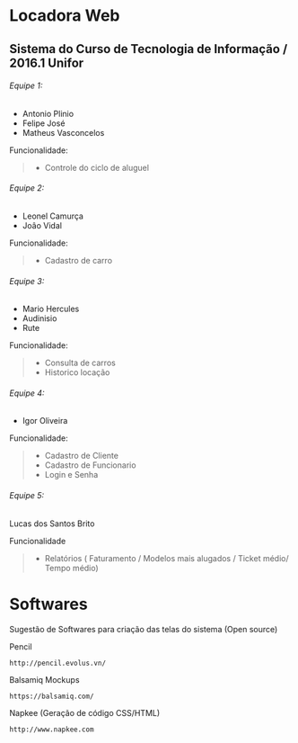 # Locadora Web

## Sistema do Curso de Tecnologia de Informação / 2016.1 Unifor

###### Equipe 1:

- Antonio Plinio
- Felipe José
- Matheus Vasconcelos
  
Funcionalidade:

> - Controle do ciclo de aluguel

###### Equipe 2:

- Leonel Camurça
- Joâo Vidal

Funcionalidade:

> - Cadastro de carro
  
###### Equipe 3:

- Mario Hercules
- Audinisio
- Rute

Funcionalidade:
  
> - Consulta de carros
> - Historico locação

###### Equipe 4:

- Igor Oliveira

Funcionalidade:

> - Cadastro de Cliente
> - Cadastro de Funcionario
> - Login e Senha

###### Equipe 5:

Lucas dos Santos Brito

Funcionalidade

> - Relatórios ( Faturamento / Modelos mais alugados / Ticket médio/ Tempo médio)


# Softwares 

Sugestão de Softwares para criação das telas do sistema (Open source)


Pencil

	http://pencil.evolus.vn/
   
Balsamiq Mockups

	https://balsamiq.com/     
    
Napkee (Geração de código CSS/HTML)

	http://www.napkee.com   

